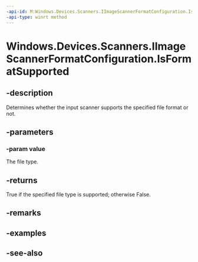 ----api-id: M:Windows.Devices.Scanners.IImageScannerFormatConfiguration.IsFormatSupported(Windows.Devices.Scanners.ImageScannerFormat)
-api-type: winrt method
---<!-- Method syntaxpublic bool IsFormatSupported(Windows.Devices.Scanners.ImageScannerFormat value)--># Windows.Devices.Scanners.IImageScannerFormatConfiguration.IsFormatSupported## -descriptionDetermines whether the input scanner supports the specified file format or not.## -parameters### -param valueThe file type.## -returnsTrue if the specified file type is supported; otherwise False.## -remarks## -examples## -see-also